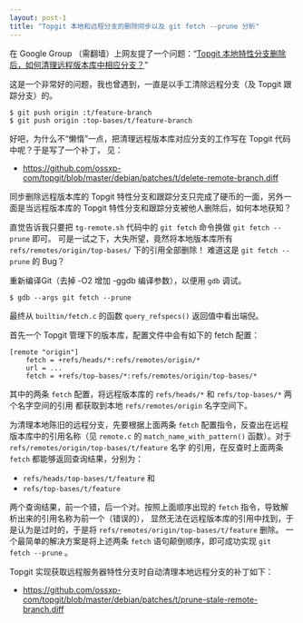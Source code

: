 ```yaml
---
layout: post-1
title: "Topgit 本地和远程分支的删除同步以及 git fetch --prune 分析"
---
```


在 Google Group （需翻墙）上网友提了一个问题：“[Topgit 本地特性分支删除后，如何清理远程版本库中相应分支？](https://groups.google.com/forum/?fromgroups#!topic/gotgit/CSHRbi_JAcA)” 

这是一个非常好的问题，我也曾遇到，一直是以手工清除远程分支（及 Topgit 跟踪分支）的。

    $ git push origin :t/feature-branch
    $ git push origin :top-bases/t/feature-branch

好吧，为什么不“懒惰”一点，把清理远程版本库对应分支的工作写在 Topgit 代码中呢？于是写了一个补丁，
见： 

* <https://github.com/ossxp-com/topgit/blob/master/debian/patches/t/delete-remote-branch.diff>

同步删除远程版本库的 Topgit 特性分支和跟踪分支只完成了硬币的一面，另外一面是当远程版本库的 Topgit
特性分支和跟踪分支被他人删除后，如何本地获知？

直觉告诉我只要把 `tg-remote.sh` 代码中的 `git fetch` 命令换做 `git fetch --prune` 即可。
可是一试之下，大失所望，竟然将本地版本库所有 `refs/remotes/origin/top-bases/` 下的引用全部删除！
难道这是 `git fetch --prune` 的 Bug？

重新编译Git（去掉 -O2 增加 -ggdb 编译参数），以便用 `gdb` 调试。

    $ gdb --args git fetch --prune

最终从 `builtin/fetch.c` 的函数 `query_refspecs()` 返回值中看出端倪。

首先一个 Topgit 管理下的版本库，配置文件中会有如下的 fetch 配置：

    [remote "origin"]
        fetch = +refs/heads/*:refs/remotes/origin/*
        url = ...
        fetch = +refs/top-bases/*:refs/remotes/origin/top-bases/*

其中的两条 `fetch` 配置，将远程版本库的 `refs/heads/*` 和 `refs/top-bases/*` 两个名字空间的引用
都获取到本地 `refs/remotes/origin` 名字空间下。

为清理本地陈旧的远程分支，先要根据上面两条 `fetch` 配置指令，反查出在远程版本库中的引用名称（见
`remote.c` 的 `match_name_with_pattern()` 函数）。对于 `refs/remotes/origin/top-bases/t/feature` 名字
的引用，在反查时上面两条 `fetch` 都能够返回查询结果，分别为：

* `refs/heads/top-bases/t/feature` 和
* `refs/top-bases/t/feature`

两个查询结果，前一个错，后一个对。按照上面顺序出现的 `fetch` 指令，导致解析出来的引用名称为前一个（错误的），
显然无法在远程版本库的引用中找到，于是认为是过时的，于是将 `refs/remotes/origin/top-bases/t/feature` 删除。
一个最简单的解决方案是将上述两条 `fetch` 语句颠倒顺序，即可成功实现 `git fetch --prune` 。

Topgit 实现获取远程服务器特性分支时自动清理本地远程分支的补丁如下：

* <https://github.com/ossxp-com/topgit/blob/master/debian/patches/t/prune-stale-remote-branch.diff>
